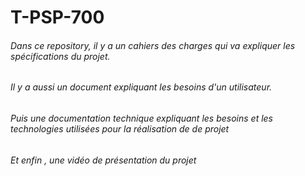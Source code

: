 # T-PSP-700

###### Dans ce repository, il y a un cahiers des charges qui va expliquer les spécifications du projet.

###### Il y a aussi un document expliquant les besoins d'un utilisateur.

###### Puis une documentation technique expliquant les besoins et les technologies utilisées pour la réalisation de de projet

###### Et enfin , une vidéo de présentation du projet